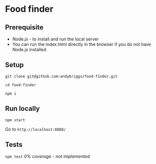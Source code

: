 # Food finder

## Prerequisite
 - Node.js - to install and run the local server
 - You can run the index.html directly in the browser if you do not have Node.js installed

## Setup

`git clone git@github.com:andybriggs/food-finder.git`

`cd food-finder`

`npm i`

## Run locally

`npm start`

Go to  `http://localhost:8080/`

## Tests

`npm test` _0% coverage - not implemented_
